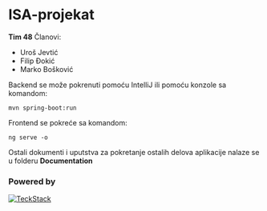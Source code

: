 # ISA-projekat
**Tim 48**
Članovi:
 - Uroš Jevtić
 - Filip Đokić
 - Marko Bošković

Backend se može pokrenuti pomoću IntelliJ ili pomoću konzole sa komandom:
  ```
  mvn spring-boot:run
  ```

Frontend se pokreće sa komandom:
  ```
  ng serve -o
  ```

Ostali dokumenti i uputstva za pokretanje ostalih delova aplikacije nalaze se u folderu **Documentation**

### Powered by
[![TeckStack](https://skillicons.dev/icons?i=html,css,sass,ts,angular,spring,postgres,kafka)](https://skillicons.dev)
